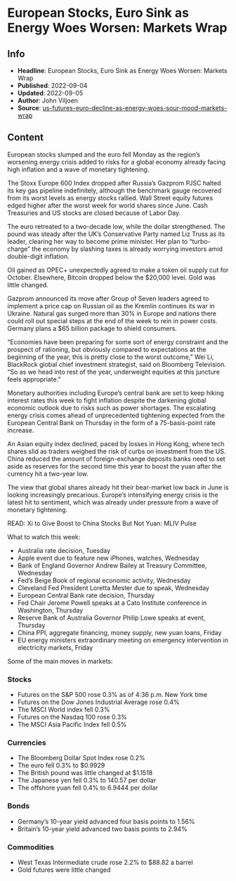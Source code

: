 # European Stocks, Euro Sink as Energy Woes Worsen: Markets Wrap

## Info

*   **Headline**: European Stocks, Euro Sink as Energy Woes Worsen: Markets Wrap
*   **Published**: 2022-09-04
*   **Updated**: 2022-09-05
*   **Author**: John Viljoen
*   **Source**: [us-futures-euro-decline-as-energy-woes-sour-mood-markets-wrap](https://www.bloomberg.com/news/articles/2022-09-04/us-futures-euro-decline-as-energy-woes-sour-mood-markets-wrap)
## Content




European stocks slumped and the euro fell Monday as the region’s worsening energy crisis added to risks for a global economy already facing high inflation and a wave of monetary tightening.

The Stoxx Europe 600 Index dropped after Russia’s Gazprom PJSC halted its key gas pipeline indefinitely, although the benchmark gauge recovered from its worst levels as energy stocks rallied. Wall Street equity futures edged higher after the worst week for world shares since June. Cash Treasuries and US stocks are closed because of Labor Day.

The euro retreated to a two-decade low, while the dollar strengthened. The pound was steady after the UK’s Conservative Party named Liz Truss as its leader, clearing her way to become prime minister. Her plan to “turbo-charge” the economy by slashing taxes is already worrying investors amid double-digit inflation.

Oil gained as OPEC+ unexpectedly agreed to make a token oil supply cut for October. Elsewhere, Bitcoin dropped below the $20,000 level. Gold was little changed.

Gazprom announced its move after Group of Seven leaders agreed to implement a price cap on Russian oil as the Kremlin continues its war in Ukraine. Natural gas surged more than 30% in Europe and nations there could roll out special steps at the end of the week to rein in power costs. Germany plans a $65 billion package to shield consumers.

“Economies have been preparing for some sort of energy constraint and the prospect of rationing, but obviously compared to expectations at the beginning of the year, this is pretty close to the worst outcome,” Wei Li, BlackRock global chief investment strategist, said on Bloomberg Television. “So as we head into rest of the year, underweight equities at this juncture feels appropriate.”

Monetary authorities including Europe’s central bank are set to keep hiking interest rates this week to fight inflation despite the darkening global economic outlook due to risks such as power shortages. The escalating energy crisis comes ahead of unprecedented tightening expected from the European Central Bank on Thursday in the form of a 75-basis-point rate increase.

An Asian equity index declined, paced by losses in Hong Kong, where tech shares slid as traders weighed the risk of curbs on investment from the US. China reduced the amount of foreign-exchange deposits banks need to set aside as reserves for the second time this year to boost the yuan after the currency hit a two-year low.

The view that global shares already hit their bear-market low back in June is looking increasingly precarious. Europe’s intensifying energy crisis is the latest hit to sentiment, which was already under pressure from a wave of monetary tightening.

READ: Xi to Give Boost to China Stocks But Not Yuan: MLIV Pulse

What to watch this week:

*   Australia rate decision, Tuesday
*   Apple event due to feature new iPhones, watches, Wednesday
*   Bank of England Governor Andrew Bailey at Treasury Committee, Wednesday
*   Fed’s Beige Book of regional economic activity, Wednesday
*   Cleveland Fed President Loretta Mester due to speak, Wednesday
*   European Central Bank rate decision, Thursday
*   Fed Chair Jerome Powell speaks at a Cato Institute conference in Washington, Thursday
*   Reserve Bank of Australia Governor Philip Lowe speaks at event, Thursday
*   China PPI, aggregate financing, money supply, new yuan loans, Friday
*   EU energy ministers extraordinary meeting on emergency intervention in electricity markets, Friday

Some of the main moves in markets:

### Stocks

*   Futures on the S&P 500 rose 0.3% as of 4:36 p.m. New York time
*   Futures on the Dow Jones Industrial Average rose 0.4%
*   The MSCI World index fell 0.3%
*   Futures on the Nasdaq 100 rose 0.3%
*   The MSCI Asia Pacific Index fell 0.5%

### Currencies

*   The Bloomberg Dollar Spot Index rose 0.2%
*   The euro fell 0.3% to $0.9929
*   The British pound was little changed at $1.1518
*   The Japanese yen fell 0.3% to 140.57 per dollar
*   The offshore yuan fell 0.4% to 6.9444 per dollar

### Bonds

*   Germany’s 10-year yield advanced four basis points to 1.56%
*   Britain’s 10-year yield advanced two basis points to 2.94%

### Commodities

*   West Texas Intermediate crude rose 2.2% to $88.82 a barrel
*   Gold futures were little changed